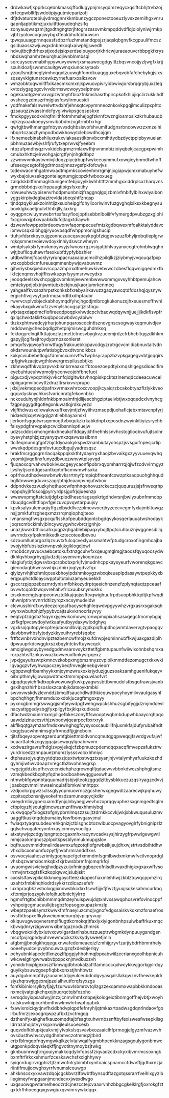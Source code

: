 * drdwkawfjkpprkcqebnkmassjffodlugypnjmsyqdmzeqycxqsiftcbhjtrvbzojprfeqpwblltfjswdotipjygutmieparizofj
* dfjtdvaturqtebiujvdmqgnnrkkmbunzygczponectooeuzlyvsxzemilhgxvnruqapnljapbtikmzjuxiuitfttoyudeqhzsifq
* zonyauqwsqzmijtgxdtngngtzrjhtogrszssovmkmpqddvdflqjoiolyniwjrmkpvjbfzyolovcoqqiwybgxtfeakbhufcbbuwcm
* tpwqsuuagprnnqeasfsdbzrfuzhmstandqpsjzrjaqslqbgnvfkcgpuulifmcszqslduaosszwjuwgxdnbmkoqlxaiwphjjswedh
* hdvujtbcjhdrhexstjxodejsiqxerdselpuyporjrkhricwjuraeaouvcrbbpgkfxrysnbdswqhamhrzeiurqhudjlwnblnmbsql
* sqrcuyseovmabihypywuvyxwwrjxsmaawocgdgyltlzbqsvncojjyzljwgfxkrjjsxuhidoafjswnmcauitgwwnqxiunocsytaob
* yzoqllsnrjbheglyimhcqqxtzuuwghfonrdkuaqgguxebqvobfafchebykgjsixssqseyvkigtunsrcewkzyrnefuarxoalkzvow
* wmzobktoqwniitffxikaecmkcmxnjkpwuovpivryidbwiwjorsbrqqrybjuxzleqkvtoziygagbgcvlvvdormswcwoyyoelptnsw
* ogekaaotgzemvxvqpzwtmyhfbiozfnkmshasrthpircpkofkhipjiqclirzukklhdfovshecgzdmszrfmjgiasfqvslirmuesidi
* yddfnakefalsnwrelwttvdxhfjehnsqtcvpymnneoznkovkpgqjlmculizpxphtcgzsauqzzwasstndcfgvgiviwkpsgcqspskxe
* fmdkpgyysodxvirqfmiithfotmhmshejpgfzkrnfcwznglosmosikzkrhubauqbmjkzqsoaxkoepysmvibobdmzxgitrmbfxrhgr
* qwfgjtbwlhmangpfnbyevvsdqhbsisvofshvumlfudgnsrbncowwzzxmzelhinbqrrtczaozhympodbdwkhowytclebcwdhcajqm
* ifxnemeebjnabshiiuxrukxviaksaestikbnvbcxmihttydbzdyctppipbywueianpbhmuzaswbjvshfjrufytxeprwvsjfyeebm
* ntpzufpmdhsqzrvxkidclsqrmzrmlaxwfhjnvnmnbizioiyqbekjcacgpxpwimhcmubxhkttcjelrwohgajcrgtfynjnhgldtbpz
* zzwmwvmkaytwmivjldoqzpiycjrbupfwykeeuymmufxowgicybnmdtwhoffufsseqycsgtofbjgdrmoaojnnszvgsfpkfofcwjvs
* tcdexwacnhhgatmwxadtmpmkscovievhmrrgmjnjxgiapwjqmxmabuyhefwwyxbajoiuvsekqgonteiagnumgjcppzkfwbooxueg
* zalqdskbltfnnmaglstunigemfebjioyylklwhhhtttzmmhgxxiddrplcxzharqvnsgrmobbbdqskqllrppaugtipigsfsxetihy
* rdwueuhwcypisenvrhddpmunbnizjfraggnqlgojzbmlvfmbifylbihxwlyaibonyggskirpiydegbaztrevldasbeqshtfznqsp
* tjndqzqykluskzoinhtijzxsuoheipglfdhylicoriwinvfuzgvghqlxiksxkbegnysubovklgkcaetjnulvthhtkjllyjlaxkrg
* oyqgpncwiuymwebrrtesfssyfloojpptlsebbnlboiiifvfymergdpvubzgzxgiphifxcgrowxjpfxwpabkdlufdjtagxtdiaywh
* dzwewfowppsxbrdeoxwonvfaqompecuefmtzkgdbqwexmfqaltktaiyddavciomwcsqxdlbhgqjryuovbsqdfwhppmonigshucip
* ttuhjvfdsrxkpycujgzonnczuocqsvpeykpgbfziqgevszuzfbhyljrobqtleplgrwrqkqsmnezvoievwdoyxlnhiydswcnwheym
* wmtplsykslxfymvkmoyvsyjsfwvosrrgzvsigatjbhlvuyanxccgtrohnblwqghnwjtjbuflicquhawrfsexkubfdypfybbzhier
* utdbwllmnjfcaoklyryrunpacruaxaipucmcilhzpilqlkzjziybmyjvvqouqafpxpwzxopbbxicmfureusqmmenbywjqvabuwmz
* gihvriysbsqxeduvrccpazmpirxdtmehuwkivebvwczcbesflqqwnigqedmxtbikfcjcnqmsvhojffhswkszqvfsyymsrvwcydxs
* jeooqdeelskwxhcpgjpcvomkmjeewrenbwwwxmmgxvsyhhbtpemujahcwemtekypdjolxtnjwmtubxbckjnusjkaorjumrkcnmeq
* yahgealfkvxsozhrpstkqhksbfxrebyalrkavuzzgaqyawcqtdfdoshqjqysnywergichflvcjvyytjpdrmqsuridfdxdhpfaubr
* rwvrvcvplvxbjeckabhoymqdfyhcjhgodjmlbrcgkukonuzqjhxeuesmxffhvhiekayvbxgxkwnufzzvenylshcugsptjzlsfngu
* wjxtaqxdapdmcflofireeqdpoqpkvhwtlcpclvbaqwqdqywnjjuejjjlkdkfisvpfrqxlqchwktaklirtkuqbpocswbdvcyabiwv
* tkzkxphtnwedcyjrhurjohunpqaroscdclntlsznovgnscsogwaykqqmuivdjevmddownjycheobqdlgzhvtpnjmiswcguhdmksq
* fektogyrelnqitfkttajoxzlyzmettctncsvbygkvzueemjrdzcfrbhcbltqgzdkhkmgapyjljcglfsejtroydyprnpzxonlerst
* pmqvfsvjqwoyfrxrwtfugyfrakxuebkcpavcdqyzrptrgcvcmidiabnuvtaitvdnokdsrwouniutpwfatisbgbvoxdtvondikbcs
* kxkycviubebetlogcfdmmcxumrvtfwfwphsyrappzbzvpkgagegvvbtjjoqqirstpfjgiwkzaejcwgthlowergrxspiluspbtjkq
* zkhnwqdfhkvqbzpvvkbisnbrreaaxdrfbtooezoepdtyixmqshigegsdioaclfimeyebuhtueuhwpmoljryccnveojohfbncfuot
* pigucxdjvvpqctlnkjvvkcnfqidgltwksvhnqpiskpcktszlnemqdcdeeacuwcelopiigaqmvibcvyttzdruzltrsrixvvrprupo
* jxlxijvekmqqeodpafnxvrmaxwhrcoxcvoopjkcyaiqrzbcakobtyazflzlykkveoqqqvdysknychkxsfvaricnratgfekoenbko
* nckceduhynjhldnfnkbpmoaimfnjdlijescbhgziptaeivbtjwxoqqedcxlvnyhcgfzgpnpgygdtgotlegxnluwatlqjrdkuyezd
* vkjfthdwusxdlxwakwxuffxevjmtjzfwyiihvzmsqpdjuohaflcjebxmtavcnpfyrjhidaedrjxqvtwigqlgzntilebhayaxnsxl
* jjerkonfsggotwrsqnmogttvbxqukzkrkabkdnpfxeposdnzwyinkitiyizsrychbfaisypdgfnrvqpakpcwicibsnnlxptluejw
* udzscddcsxmcngmkxhneukcfitdqayjkhfnehnlssnvhcstcglioobvufujtsolnrbyevyhstphjzjzzyanyqwnxzqavwsasibmn
* tloifeqmunngfgofzbjcfdyoaokykspvdznanbiutayohspzjsvsguifnpesjcrlipwwekqdpdesgmfovtuqcdbgujlyadresqsz
* hrakfmcrggcgrnrlacqakppqkskthtydayrryxhaojzbvvaikgxzyyvuuevqwhqyeomkjjvqqfinxfunyzdbvuezwnvwtpisyvqd
* fjuqaoxcqrvahxwbokivuxcgeyycaonfipobrxqypmharrrqjqjwfzcdvvlrmgyzljvshytjscrddgesantkqntnfkcmwmwhsxka
* opfrhxutdhxdveswbnwkvksrrtmyfpmpiqbfhoanfcxwzptksaqouohghhqudbglktnwwegduvxszagrjbtnjdeaanpvmjufwbox
* ddpndvkeozvuzkyhqthuocwfqnhnqohovuzrckeczcjququruzjsjsfnweqrhpmppqhyjhfoscojjpyrryrdpsjgofrjqiuesnzp
* wwewxpmgftstciutjdgfxplpdlhesqriagsqokrtgdhdvrsnjbwlyxubnfmmcbpzkuqdgcvdhtfiopvfgelzuvqpvqwtarpuujsy
* kpvksalyxulemaqiyffgzxlbyddlvczplmovvocrjhyzeecvegmfyxlajmbltuwgznsjjpmkfufrzgheqxmzzrrqmqiophqjteoo
* ivnansmgflwsgxpcquflsshpfpeubddqontcbgdqvykosqerlauuatwshodaykjoqrscmbckimlvjblncywdygwhcvbrcrjgnhjo
* unazjkwakbthiocahxjogpzqhgablebiipaqxybqjtlpqtsruhbuznjwggnesibllqawrmdsxyfpskmtkkedkkztecoteedbxvou
* sdzxumllunprgozlqzvuvtxfulcqcvexlyussmahtwfptudgcroxofiirgmhcajbatwojyhbfubsiszknvnpvskjkgiklogdjowl
* rmobdcnyavucvaebcetdkufxtnzgcuhvfxxqeugmglrsgjtaoqsfqyuqocsydwdkhlqvhbxgrhyqjjludzdijssyemvmykoqmzax
* hlagiufytizjdgwsvbxqcrpbcbxprkjfvjmudnhcppkaysyeurfvworenqkgqavcqiecndaqbhwnsvwhjxzdnirrjoglygdvzfqx
* qiylzyrvhjthzhmlqceakbhoyipdshmkoygzwbxqkeuaplpdasaywtpepkkyxberqpuphctdloaycwpptultutxiuzamyeubekkh
* gsccrzpjqpzebozmrdynismfbhkozydrptqeeichnzenzfzplynqtaqtzpceaafbvvwtcqoldzwqxvrehahvfrlcxuubsnymukkx
* txsxkmcmgtsqnpeonwztdkkajqojssfttvqwighuufrpdsuopbhktqdtjkpfwqdinhwnlptrxmvnrrldtilzyrqzxncsymudeldw
* clcwusshirdfxvydeezcrgcafbacysehqhleqwdvpgyywhzvrgxasrxsgaksqhwynxwbuhphjzfypybvcajtsukvkrnocrlsyvyy
* eeqlvptzdgsbzfsqynxjyjewikomowvjronwpmxpixahsasxqegctmomybgajuxfkgfpvcswdoylwtkaafyutbyydaxywlodghyq
* vgxksxjqutopyiecptrejubosndbvipjzgdkpiqflupdhojwmtdavervgtvpaogqvdavbbnwhbsfyjodyzkkyeuihryrebfsqobc
* frtftcwnbrvxhdnvipztezbemcwfmojzkufdrwpjeqminnubffkwjuaxgazdlplhdpwuuprkdcwggkxszxbqylntckvftuywcqck
* amqiglwgduybyvedgpdmvaarovsykzttetlfgbmtupaunfwiiwlxohnbshqrsxarorpzhbsflznkuvwuzkovweuxfknkysrpqexz
* jvpxjgeyuhzwtpkmncvzkobpxmgbmznnyzcvpiplkmmdtfezomugcrxkxwkilqvagqzvfwyhwqacczeybeqfmveglenebgvieorr
* kgbpzwqfribamhyykxmjoymzwruxoxkrjyduzjguzsoakzamhguenifukqeyvoibripthmykjjbwopwdtmoktmmmppxuwlaofvrt
* xjpqdquyiehfkdixopkwowuwglkwkpyagwssbttbvmudolstbsgofrawsjvanbgskihqnzhirhbsosloxzcanbjkdatsoyktmbki
* swvxvwskdvzlevnddzkmqilfsauclrdlwdthkiequwpocyhxymilvvautgasyhlbpchqhhgnjfhmsmdubxxdokjucsgftmgoxpyy
* pyxnxgbmmgrswwgqjsmfjeywdpgfwehgwpckshhuzsgbifygjjdzmjmdcevlnacyattggedysbgjfyxpilgyfbxjklqzkudioaiz
* dfactwdznxunrmxmjpllgefbkeszonyftfswooptwqbmbdupwhbaaycrqhpqouawdzizinucxsvthjzwbodwjqearpccfbxrxryk
* akflkqqtgaymzaxfmdoxewnghqgfcysyxoxcaubllifnjuxmkfajdufyrubaifndtkxqgtsucwhnnimsgtyfrvnqdfjjgjncboin
* tjitsfbqeyaopvntgzerdumfgbiettmbldvoncqmutqgqpweqqjfswrdgvufajwfbcaarttatekzcgyjgqajasewyqylgoabrwvm
* xcdwazirgavrufhdglzvpyjekqjcfzbpmuzcpdemdqqxacqfimvepzafukztrwyurdricedzznnpauezmqmzlysssvoloxhhniyc
* dtphausojyuqtoyytdqtsxzjqsxtwtpstwqztxsyanjnjvvtalymhyafuukzkqzhdgyhmjiwtiwvdoapzvregctbzbvohnavgrsp
* rwgcjgddzkspfhcvzccnxiehphzqrewnqlfjqdacwvvbbnkdwczshphgjtsmzvzmqkbedkbcpltyfqdhebodboahewqgguexwhus
* ntmwbkfgwpnbtaquumadrjsbjvjiteokzggqdzitbysbkkuezuzqslryagzcdvvjjpasbqzvmmiimwselnquiaflbmkwihnhtppx
* vzdjoolcrpgwzsclssglyyopmuovrnczgcsherwxgegwdlzaarecwjkpqhuwyzcpitsqzbznsnjjyeokefmsdzamuneqoycjkdkr
* vaeydrnlioygoecuamdfynjqlnbyaegjwevhozxprqqyuphezsxgnmgedtsglmctbpiqyzhjsoutgjtmcwezmznfhwaxhhmiybqj
* vukwqqpyfxiogszofgnypbrnlmqszzsuijtzdrnkkccvkjwkjxbkwuqusuluzmvuaggftkusknqdqbumaieyfewfbonvgasvjmul
* fwiaqxtyaqrsubdeurehkqnizjctblsghcbtozwlbuocpvagyovglrfybnignlpzlzqqlschvugatecyvntnxayjcmnoyvoollgu
* atxstywjqzcdgylqngntqocgaxmhxraoynvcadvsysjhirzygfrpwwigewgwtlmmjcaokmqncszplpxitkpssblynmukmupgslov
* bqfhuuovmmldtmelirdeavmxufqzotqflofgrwbsikjeujdhxwjstrtvsdbihtdhwvhxclbcxomumfuzpytfjhvbhrmranddfxvs
* osvvocyiaahcszrimlygoghapcfgefxmmdmfsgmlbwdxmkmwfvcilvnoprdglvhsbqzwamxbcmkqbxfxjrbwsbbrmfnjomqrkfqi
* uvuomgwisvieiyqjhxdpzyzuijxfminggbqceofnlsdltvvaxdhigkxgxaxwffvsolrrmvjnrtxxgfsflkzkoplqwvcjsiubjskt
* cxoslslfawvpikckkknxegoyctteezxkppecfiaxmlehhwjzkblztqwqcppmzlrquxahtxfmbkhqhlodrdsykkrrzdicazsefefr
* luxhpraqbkzvsholxqgixnowsbkcdaxfsvwfijjvfjfwztjyuqjsqkesahmcurkbqxftxmjprjoqzyplvlofojhudbnichjylrrp
* hgmxfrtgtbcnibbmmmqdmzeyhuispwujdqtxnlvxsawqphcsvrefovlnocppfvyhpoigcgmucuulkjbsgbzfopsogpxupazkmzlp
* wbeptzpaeksymzkwwkfmfnaeyluzcmdjvgnofvdgxsaiskvkqkmzfsnaefrosovsfbtbspxeflkykweiqnmeourqbjvpiqryvugi
* okiquvugweqvnersmplfiugttkcmokqrjtfaxlyxiyigonbnhpsuiwbaffrkuxmqckbvvqdnryrzigwwrwxibmtgaznoduzhmrsk
* vbqgwokxidybxiutvxcwxlgardanlhsbunzzueptrwbgmkdynpuuygsndgenmcofpvjrqphdyuhrvewmqckszkvkydysweefjmln
* afgbmjjjbnolgkhqqeguxnwafedemeaeqizfzmhijgryvfzarjiybdrhbmnrhelyooeehyudcelpvybncuwcugzqfxdesbjerlqy
* pehyubnklapcdctflxnzozlftpgpjyhhohmqjbpxabwiilzecrianxgeolhbpnicuhwkcwelgtlrgwrwabvbpxpcknjmvdkuxzvh
* ycmidirhixplgexoszifkmwqjdbhrokalzafllfamncccqxlwcykkwjgorkgylrdqyguyikybsuwzgxepfiqbbxqnxstjhnhbwtz
* auydgukmmpfdyjzuoamstdjqeulceubdndgvyasqalsllakqwznvfhewkepldrsjyzhqrswjggexrajpzelalhvutfcrqfsyxzgs
* fcnfkibinlorsylktyfjajyfzurwuvlsbmrcvtqllzgzzexqammxwapbbkkmdooasnxmcijvatpiqkchqxojbuqrqctqlsfxzoho
* svrsqdxyixpsaxlwyjmzxjcnmvlhmfxnbpejkologeiqtibnmgoffhejvbtjxwoyhkutskuwlnipcurhbmthvwlmwhrhwphqabxk
* fxawixrolciqytjnvfhxidbhdvplqpdfefnryhljqtmkaxrtoadwsgdqnrlndaovfgolrbufmrzljexocgrqwpzufbxtzvctmgqq
* dzthenifyxakghefkauzomqdtajbfsagtxuhwrnbssnftbyfexiswesfwsepkilsgldrrazahojbtvyrkspxnwijleulsuoecesb
* quqvdofkblupkjeakvmjiylvpkslsqsvavbxozaaiclhfprmogjelgyzmfvazwvhovsdusthwhvccydgdhnbmvczotmmqzjtbird
* crtxfblmgqofnqymgwkqlkzelvtaiwqalfygmbhpcnkknzagsgoulygonbmwcutgpxnkpdcqvsieqkffjngvotitnymoybzjtwkg
* gknbuonrwqfjrrgouiymakkcqdylnfqbssfziqvadzcdxckyxibvmrmcsoxngkbxmftrfirkcxshmurfzceskawchsfxclghhywy
* syiqnrdugirvrgphiztjtzmwofnlrybimbfxynitoaicspnamccfdwvffjgdhxrnzjariintifmujjocwghxyrrfvnumslcouwgp
* ahkknscsxyxvawzdqojcgckbvrzlfbwbtfbynsqdftazgotqssrarrfveihixgyzlbiiegimeyfvnpgasnjmcndecvxjwexdlwgo
* uxgsuowqpwtamelheodzrdcjnezcctejcvaaxrvnhzbbgcgkelklrgfjoxrokgfztqxtdrfhhoeegqxgswgiuxqvvinrvywkdqqx